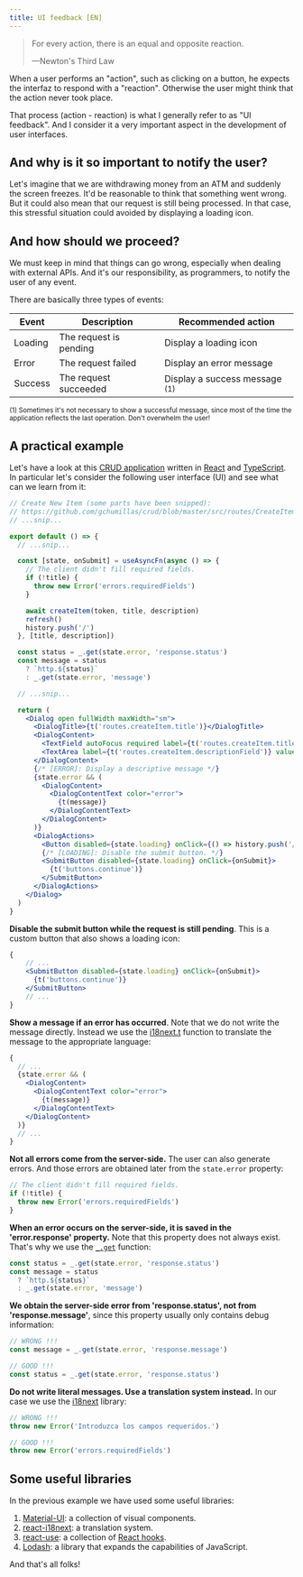 ```yaml
---
title: UI feedback [EN]
---
```


> For every action, there is an equal and opposite reaction.
>
> —Newton's Third Law

When a user performs an "action", such as clicking on a button, he expects the interfaz to respond with a "reaction". Otherwise the user might think that the action never took place.

That process (action - reaction) is what I generally refer to as "UI feedback". And I consider it a very important aspect in the development of user interfaces.

## And why is it so important to notify the user?

Let's imagine that we are withdrawing money from an ATM and suddenly the screen freezes. It'd be reasonable to think that something went wrong. But it could also mean that our request is still being processed. In that case, this stressful situation could avoided by displaying a loading icon.

## And how should we proceed?

We must keep in mind that things can go wrong, especially when dealing with external APIs. And it's our responsibility, as programmers, to notify the user of any event.

There are basically three types of events:

| Event   | Description            | Recommended action                       |
|---      |---                     |---                                       |
| Loading | The request is pending | Display a loading icon                   |
| Error   | The request failed     | Display an error message                 |
| Success | The request succeeded  | Display a success message <sup>(1)</sup> |

<sub>(1) Sometimes it's not necessary to show a successful message, since most of the time the application reflects the last operation. Don't overwhelm the user!</sub>

## A practical example

Let's have a look at this [CRUD application](https://github.com/gchumillas/crud) written in [React](https://reactjs.org/) and [TypeScript](https://www.typescriptlang.org/). In particular let's consider the following user interface (UI) and see what can we learn from it:

```jsx
// Create New Item (some parts have been snipped):
// https://github.com/gchumillas/crud/blob/master/src/routes/CreateItemDialog.tsx
// ...snip...

export default () => {
  // ...snip...

  const [state, onSubmit] = useAsyncFn(async () => {
    // The client didn't fill required fields.
    if (!title) {
      throw new Error('errors.requiredFields')
    }

    await createItem(token, title, description)
    refresh()
    history.push('/')
  }, [title, description])

  const status = _.get(state.error, 'response.status')
  const message = status
    ? `http.${status}`
    : _.get(state.error, 'message')

  // ...snip...

  return (
    <Dialog open fullWidth maxWidth="sm">
      <DialogTitle>{t('routes.createItem.title')}</DialogTitle>
      <DialogContent>
        <TextField autoFocus required label={t('routes.createItem.titleField')} value={title} onChange={setTitle} />
        <TextArea label={t('routes.createItem.descriptionField')} value={description} onChange={setDescription} />
      </DialogContent>
      {/* [ERROR]: Display a descriptive message */}
      {state.error && (
        <DialogContent>
          <DialogContentText color="error">
            {t(message)}
          </DialogContentText>
        </DialogContent>
      )}
      <DialogActions>
        <Button disabled={state.loading} onClick={() => history.push('/')}>{t('buttons.cancel')}</Button>
        {/* [LOADING]: Disable the submit button. */}
        <SubmitButton disabled={state.loading} onClick={onSubmit}>
          {t('buttons.continue')}
        </SubmitButton>
      </DialogActions>
    </Dialog>
  )
}
```

**Disable the submit button while the request is still pending**. This is a custom button that also shows a loading icon:

```jsx
{
    // ...
    <SubmitButton disabled={state.loading} onClick={onSubmit}>
      {t('buttons.continue')}
    </SubmitButton>
    // ...
}
```

**Show a message if an error has occurred**. Note that we do not write the message directly. Instead we use the [i18next.t](https://www.i18next.com/overview/api#t) function to translate the message to the appropriate language:

```jsx
{
  // ...
  {state.error && (
    <DialogContent>
      <DialogContentText color="error">
        {t(message)}
      </DialogContentText>
    </DialogContent>
  )}
  // ...  
}
```

**Not all errors come from the server-side.** The user can also generate errors. And those errors are obtained later from the `state.error` property:

```jsx
// The client didn't fill required fields.
if (!title) {
  throw new Error('errors.requiredFields')
}
```

**When an error occurs on the server-side, it is saved in the 'error.response' property.** Note that this property does not always exist. That's why we use the [`_.get`](https://lodash.com/docs/4.17.15#get) function:

```jsx
const status = _.get(state.error, 'response.status')
const message = status
  ? `http.${status}`
  : _.get(state.error, 'message')
```

**We obtain the server-side error from 'response.status', not from 'response.message'**, since this property usually only contains debug information:

```jsx
// WRONG !!!
const message = _.get(state.error, 'response.message')

// GOOD !!!
const status = _.get(state.error, 'response.status')
```

**Do not write literal messages. Use a translation system instead.** In our case we use the [i18next](https://www.i18next.com/) library:

```jsx
// WRONG !!!
throw new Error('Introduzca los campos requeridos.')

// GOOD !!!
throw new Error('errors.requiredFields')
```

## Some useful libraries

In the previous example we have used some useful libraries:

1. [Material-UI](https://github.com/mui-org/material-ui): a collection of visual components.
2. [react-i18next](https://github.com/i18next/react-i18next): a translation system.
3. [react-use](https://github.com/streamich/react-use): a collection of [React hooks](https://reactjs.org/docs/hooks-intro.html).
4. [Lodash](https://lodash.com): a library that expands the capabilities of JavaScript.

And that's all folks!
